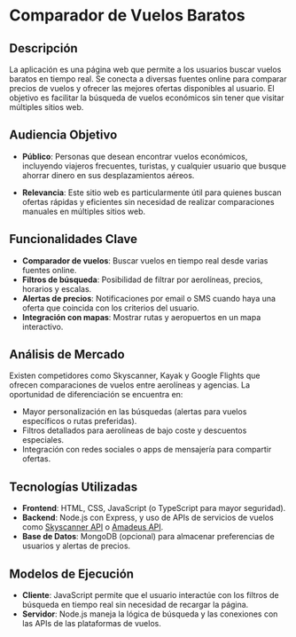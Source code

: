 # Comparador de Vuelos Baratos

## Descripción

La aplicación es una página web que permite a los usuarios buscar vuelos baratos en tiempo real. Se conecta a diversas fuentes online para comparar precios de vuelos y ofrecer las mejores ofertas disponibles al usuario. El objetivo es facilitar la búsqueda de vuelos económicos sin tener que visitar múltiples sitios web.

## Audiencia Objetivo

- **Público**: 
Personas que desean encontrar vuelos económicos, incluyendo viajeros frecuentes, turistas, y cualquier usuario que busque ahorrar dinero en sus desplazamientos aéreos.

- **Relevancia**: 
Este sitio web es particularmente útil para quienes buscan ofertas rápidas y eficientes sin necesidad de realizar comparaciones manuales en múltiples sitios web.

## Funcionalidades Clave

- **Comparador de vuelos**: Buscar vuelos en tiempo real desde varias fuentes online.
- **Filtros de búsqueda**: Posibilidad de filtrar por aerolíneas, precios, horarios y escalas.
- **Alertas de precios**: Notificaciones por email o SMS cuando haya una oferta que coincida con los criterios del usuario.
- **Integración con mapas**: Mostrar rutas y aeropuertos en un mapa interactivo.

## Análisis de Mercado

Existen competidores como Skyscanner, Kayak y Google Flights que ofrecen comparaciones de vuelos entre aerolíneas y agencias. La oportunidad de diferenciación se encuentra en:
- Mayor personalización en las búsquedas (alertas para vuelos específicos o rutas preferidas).
- Filtros detallados para aerolíneas de bajo coste y descuentos especiales.
- Integración con redes sociales o apps de mensajería para compartir ofertas.

## Tecnologías Utilizadas

- **Frontend**: HTML, CSS, JavaScript (o TypeScript para mayor seguridad).
- **Backend**: Node.js con Express, y uso de APIs de servicios de vuelos como [Skyscanner API](https://developers.skyscanner.net) o [Amadeus API](https://developers.amadeus.com).
- **Base de Datos**: MongoDB (opcional) para almacenar preferencias de usuarios y alertas de precios.

## Modelos de Ejecución

- **Cliente**: JavaScript permite que el usuario interactúe con los filtros de búsqueda en tiempo real sin necesidad de recargar la página.
- **Servidor**: Node.js maneja la lógica de búsqueda y las conexiones con las APIs de las plataformas de vuelos.
